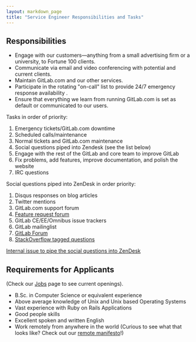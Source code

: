 ```yaml
---
layout: markdown_page
title: "Service Engineer Responsibilities and Tasks"
---
```


## Responsibilities

* Engage with our customers—anything from a small advertising firm or a university, to Fortune 100 clients.
* Communicate via email and video conferencing with potential and current clients.
* Maintain GitLab.com and our other services.
* Participate in the rotating "on-call" list to provide 24/7 emergency response availability .
* Ensure that everything we learn from running GitLab.com is set as default or communicated to our users.

Tasks in order of priority:

1. Emergency tickets/GitLab.com downtime
1. Scheduled calls/maintenance
1. Normal tickets and GitLab.com maintenance
1. Social questions piped into Zendesk (see the list below)
1. Engage with the rest of the GitLab and core team to improve GitLab
1. Fix problems, add features, improve documentation, and polish the website
1. IRC questions

Social questions piped into ZenDesk in order priority:

1. Disqus responses on blog articles
1. Twitter mentions
1. GitLab.com support forum
1. [Feature request forum](http://feedback.gitlab.com/forums/176466-general)
1. GitLab CE/EE/Omnibus issue trackers
1. GitLab mailinglist
1. [GitLab Forum](https://forum.gitlab.com/)
1. [StackOverflow tagged questions](http://stackoverflow.com/questions/tagged/gitlab)

[Internal issue to pipe the social questions into ZenDesk](https://dev.gitlab.org/gitlab/organization/issues/306)


## Requirements for Applicants
(Check our [Jobs](https://about.gitlab.com/jobs/) page to see current openings).

* B.Sc. in Computer Science or equivalent experience
* Above average knowledge of Unix and Unix based Operating Systems
* Vast experience with Ruby on Rails Applications
* Good people skills
* Excellent spoken and written English
* Work remotely from anywhere in the world (Curious to see what that looks like? Check out our [remote manifesto](https://about.gitlab.com/2015/04/08/the-remote-manifesto/)!)